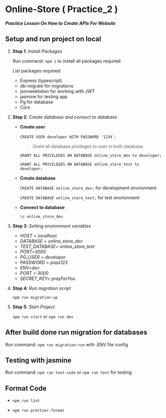 # Online-Store ( Practice_2 )

**_Practice Lesson On How to Create APIs For Website_**

## Setup and run project on local

1. **Step 1**: _Install Packages_

    Run command: `npm i` to install all packages required

    List packages required:

    - Express (typescript)
    - db-migrate for migrations
    - jsonwebtoken for working with JWT
    - jasmine for testing app
    - Pg for database
    - Cors

2. **Step 2**: _Create database and connect to database_

    - **Create user**

        `CREATE USER developer WITH PASSWORD '1234'`;

        > Grant all database privileges to user in both database

        `GRANT ALL PRIVILEGES ON DATABASE online_store_dev to developer;`

        `GRANT ALL PRIVILEGES ON DATABASE online_store_test to developer;`

    - **Create database**

        `CREATE DATABASE online_store_dev;` for development environment

        `CREATE DATABASE online_store_test;` for test environment

    - **Connect to database**

        `\c online_store_dev`

3. **Step 3**: _Setting environment variables_

    - _HOST = localhost_
    - _DATABASE = online_store_dev_
    - _TEST_DATABASE= online_store_test_
    - _PORT=3000_
    - _PG_USER = developer_
    - _PASSWORD = pass123_
    - _ENV=dev_
    - _PORT = 3000_
    - _SECRET_KEY= prayForYou_

4. **Step 4**: _Run migration script_

    `npm run migration:up`

5. **Step 5**: _Start Project_

    `npm run start` or `npm run dev`

## After build done run migration for databases

Run command: `npm run migration:run` with .ENV file config

## Testing with jasmine

Run command: `npm run test-code` or `npm run test` for testing

## Format Code

-   `npm run lint`

-   `npm run prettier-format`
